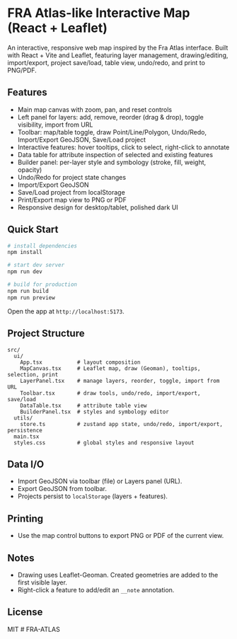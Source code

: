 # FRA Atlas-like Interactive Map (React + Leaflet)

An interactive, responsive web map inspired by the Fra Atlas interface. Built with React + Vite and Leaflet, featuring layer management, drawing/editing, import/export, project save/load, table view, undo/redo, and print to PNG/PDF.

## Features
- Main map canvas with zoom, pan, and reset controls
- Left panel for layers: add, remove, reorder (drag & drop), toggle visibility, import from URL
- Toolbar: map/table toggle, draw Point/Line/Polygon, Undo/Redo, Import/Export GeoJSON, Save/Load project
- Interactive features: hover tooltips, click to select, right-click to annotate
- Data table for attribute inspection of selected and existing features
- Builder panel: per-layer style and symbology (stroke, fill, weight, opacity)
- Undo/Redo for project state changes
- Import/Export GeoJSON
- Save/Load project from localStorage
- Print/Export map view to PNG or PDF
- Responsive design for desktop/tablet, polished dark UI

## Quick Start
```bash
# install dependencies
npm install

# start dev server
npm run dev

# build for production
npm run build
npm run preview
```

Open the app at `http://localhost:5173`.

## Project Structure
```
src/
  ui/
    App.tsx           # layout composition
    MapCanvas.tsx     # Leaflet map, draw (Geoman), tooltips, selection, print
    LayerPanel.tsx    # manage layers, reorder, toggle, import from URL
    Toolbar.tsx       # draw tools, undo/redo, import/export, save/load
    DataTable.tsx     # attribute table view
    BuilderPanel.tsx  # styles and symbology editor
  utils/
    store.ts          # zustand app state, undo/redo, import/export, persistence
  main.tsx
  styles.css          # global styles and responsive layout
```

## Data I/O
- Import GeoJSON via toolbar (file) or Layers panel (URL).
- Export GeoJSON from toolbar.
- Projects persist to `localStorage` (layers + features).

## Printing
- Use the map control buttons to export PNG or PDF of the current view.

## Notes
- Drawing uses Leaflet-Geoman. Created geometries are added to the first visible layer.
- Right-click a feature to add/edit an `__note` annotation.

## License
MIT
#   F R A - A T L A S  
 